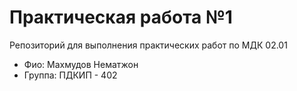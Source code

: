 # Практическая работа №1
Репозиторий для выполнения практических работ по МДК 02.01
- Фио: Махмудов Нематжон
- Группа: ПДКИП - 402 

